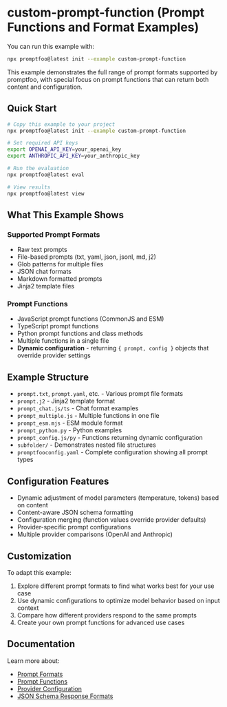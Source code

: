 # custom-prompt-function (Prompt Functions and Format Examples)

You can run this example with:

```bash
npx promptfoo@latest init --example custom-prompt-function
```

This example demonstrates the full range of prompt formats supported by promptfoo, with special focus on prompt functions that can return both content and configuration.

## Quick Start

```bash
# Copy this example to your project
npx promptfoo@latest init --example custom-prompt-function

# Set required API keys
export OPENAI_API_KEY=your_openai_key
export ANTHROPIC_API_KEY=your_anthropic_key

# Run the evaluation
npx promptfoo@latest eval

# View results
npx promptfoo@latest view
```

## What This Example Shows

### Supported Prompt Formats

- Raw text prompts
- File-based prompts (txt, yaml, json, jsonl, md, j2)
- Glob patterns for multiple files
- JSON chat formats
- Markdown formatted prompts
- Jinja2 template files

### Prompt Functions

- JavaScript prompt functions (CommonJS and ESM)
- TypeScript prompt functions
- Python prompt functions and class methods
- Multiple functions in a single file
- **Dynamic configuration** - returning `{ prompt, config }` objects that override provider settings

## Example Structure

- `prompt.txt`, `prompt.yaml`, etc. - Various prompt file formats
- `prompt.j2` - Jinja2 template format
- `prompt_chat.js/ts` - Chat format examples
- `prompt_multiple.js` - Multiple functions in one file
- `prompt_esm.mjs` - ESM module format
- `prompt_python.py` - Python examples
- `prompt_config.js/py` - Functions returning dynamic configuration
- `subfolder/` - Demonstrates nested file structures
- `promptfooconfig.yaml` - Complete configuration showing all prompt types

## Configuration Features

- Dynamic adjustment of model parameters (temperature, tokens) based on content
- Content-aware JSON schema formatting
- Configuration merging (function values override provider defaults)
- Provider-specific prompt configurations
- Multiple provider comparisons (OpenAI and Anthropic)

## Customization

To adapt this example:

1. Explore different prompt formats to find what works best for your use case
2. Use dynamic configurations to optimize model behavior based on input context
3. Compare how different providers respond to the same prompts
4. Create your own prompt functions for advanced use cases

## Documentation

Learn more about:

- [Prompt Formats](https://www.promptfoo.dev/docs/configuration/parameters/#prompts)
- [Prompt Functions](https://www.promptfoo.dev/docs/configuration/parameters/#prompt-functions)
- [Provider Configuration](https://www.promptfoo.dev/docs/providers/)
- [JSON Schema Response Formats](https://www.promptfoo.dev/docs/providers/openai/#json-mode-structured-outputs)
